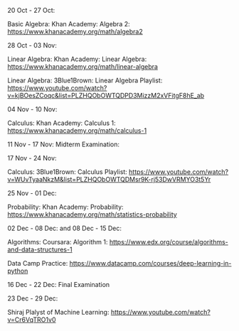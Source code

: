 20 Oct - 27 Oct: 

Basic Algebra: Khan Academy: Algebra 2: https://www.khanacademy.org/math/algebra2

28 Oct - 03 Nov:

Linear Algebra: Khan Academy: Linear Algebra: https://www.khanacademy.org/math/linear-algebra

Linear Algebra: 3Blue1Brown: Linear Algebra Playlist: https://www.youtube.com/watch?v=kjBOesZCoqc&list=PLZHQObOWTQDPD3MizzM2xVFitgF8hE_ab 

04 Nov - 10 Nov:

Calculus: Khan Academy: Calculus 1: https://www.khanacademy.org/math/calculus-1

11 Nov - 17 Nov: Midterm Examination: 

17 Nov - 24 Nov:

Calculus:  3Blue1Brown: Calculus Playlist: https://www.youtube.com/watch?v=WUvTyaaNkzM&list=PLZHQObOWTQDMsr9K-rj53DwVRMYO3t5Yr

25 Nov - 01 Dec:

Probability: Khan Academy: Probability: https://www.khanacademy.org/math/statistics-probability

02 Dec - 08 Dec: and  08 Dec - 15 Dec: 

Algorithms: Coursara: Algorithm 1: https://www.edx.org/course/algorithms-and-data-structures-1

Data Camp Practice: https://www.datacamp.com/courses/deep-learning-in-python

16 Dec - 22 Dec:  Final Examination

23 Dec - 29 Dec:

Shiraj Plalyst of Machine Learning: https://www.youtube.com/watch?v=Cr6VqTRO1v0
